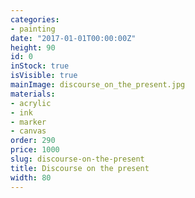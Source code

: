 ```yaml
---
categories:
- painting
date: "2017-01-01T00:00:00Z"
height: 90
id: 0
inStock: true
isVisible: true
mainImage: discourse_on_the_present.jpg
materials:
- acrylic
- ink
- marker
- canvas
order: 290
price: 1000
slug: discourse-on-the-present
title: Discourse on the present
width: 80
---
```


